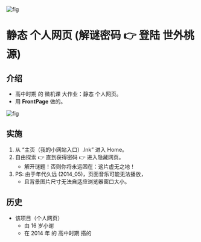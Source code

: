 ![fig](https://raw.githubusercontent.com/ChenZhu-Xie/offline_web_pages/master/img/index.png "『主入口』页面")

# 静态 个人网页 (解谜密码 :point_right: 登陆 世外桃源)

<!-- ## 关于 -->
## 介绍
* 高中时期 的 微机课 大作业：静态 个人网页。
* 用 **FrontPage** 做的。

![fig](https://raw.githubusercontent.com/ChenZhu-Xie/offline_web_pages/master/img/entrance.png "『隐藏入口 / 传送门』页面")

## 实施
1. 从 “主页（我的小网站入口）.lnk” 进入 Home。  
2. 自由探索 :point_right: 直到获得密码 :point_right: 进入隐藏网页。
    * 解开谜题！否则你将永远困在：这片虚无之地！
3. PS: 由于年代久远 (2014_05)，页面音乐可能无法播放，  
    * 且背景图片尺寸无法自适应浏览器窗口大小。

## 历史
* 该项目（个人网页）
    * 由 16 岁小谢
    * 在 2014 年 的 高中时期 搭的

<!-- ## 软件架构
软件架构说明


## 安装教程

1.  xxxx
2.  xxxx
3.  xxxx

## 使用说明

1.  xxxx
2.  xxxx
3.  xxxx

## 参与贡献

1.  Fork 本仓库
2.  新建 Feat_xxx 分支
3.  提交代码
4.  新建 Pull Request


## 特技

1.  使用 Readme\_XXX.md 来支持不同的语言，例如 Readme\_en.md, Readme\_zh.md
2.  Gitee 官方博客 [blog.gitee.com](https://blog.gitee.com)
3.  你可以 [https://gitee.com/explore](https://gitee.com/explore) 这个地址来了解 Gitee 上的优秀开源项目
4.  [GVP](https://gitee.com/gvp) 全称是 Gitee 最有价值开源项目，是综合评定出的优秀开源项目
5.  Gitee 官方提供的使用手册 [https://gitee.com/help](https://gitee.com/help)
6.  Gitee 封面人物是一档用来展示 Gitee 会员风采的栏目 [https://gitee.com/gitee-stars/](https://gitee.com/gitee-stars/) -->
